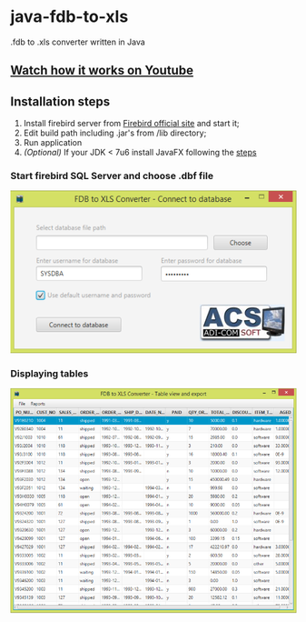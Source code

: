 java-fdb-to-xls
===============

.fdb to .xls converter written in Java

## [Watch how it works on Youtube](http://youtu.be/Dnpoqz9rslY)

## Installation steps
1. Install firebird server from [Firebird official site](http://www.firebirdsql.org/en/downloads/) and start it;
2. Edit build path including .jar's from /lib directory;
3. Run application
4. _(Optional)_ If your JDK < 7u6 install JavaFX following the [steps](https://docs.oracle.com/javafx/2/installation/jfxpub-installation.htm#CHDIAEJA)

### Start firebird SQL Server and choose .dbf file
![](/application-connect.png?raw=true)

### Displaying tables
![](/application-interface.png?raw=true)






